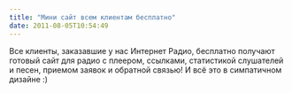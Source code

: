 ```yaml
---
title: "Мини сайт всем клиентам бесплатно"
date: 2011-08-05T10:54:49
---
```


Все клиенты, заказавшие у нас Интернет Радио, бесплатно получают готовый сайт для радио с плеером, ссылками, статистикой слушателей и песен, приемом заявок и обратной связью! И всё это в симпатичном дизайне :) 